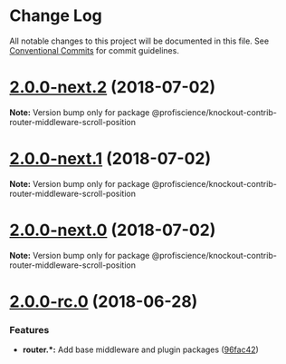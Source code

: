 # Change Log

All notable changes to this project will be documented in this file.
See [Conventional Commits](https://conventionalcommits.org) for commit guidelines.

<a name="2.0.0-next.2"></a>
# [2.0.0-next.2](https://github.com/Profiscience/knockout-contrib/compare/@profiscience/knockout-contrib-router-middleware-scroll-position@2.0.0-next.1...@profiscience/knockout-contrib-router-middleware-scroll-position@2.0.0-next.2) (2018-07-02)




**Note:** Version bump only for package @profiscience/knockout-contrib-router-middleware-scroll-position

<a name="2.0.0-next.1"></a>
# [2.0.0-next.1](https://github.com/Profiscience/knockout-contrib/compare/@profiscience/knockout-contrib-router-middleware-scroll-position@2.0.0-next.0...@profiscience/knockout-contrib-router-middleware-scroll-position@2.0.0-next.1) (2018-07-02)




**Note:** Version bump only for package @profiscience/knockout-contrib-router-middleware-scroll-position

<a name="2.0.0-next.0"></a>
# [2.0.0-next.0](https://github.com/Profiscience/knockout-contrib/compare/@profiscience/knockout-contrib-router-middleware-scroll-position@2.0.0-rc.0...@profiscience/knockout-contrib-router-middleware-scroll-position@2.0.0-next.0) (2018-07-02)




**Note:** Version bump only for package @profiscience/knockout-contrib-router-middleware-scroll-position

<a name="2.0.0-rc.0"></a>
# [2.0.0-rc.0](https://github.com/Profiscience/knockout-contrib/compare/@profiscience/knockout-contrib-router-middleware-scroll-position@1.0.0-alpha.9...@profiscience/knockout-contrib-router-middleware-scroll-position@2.0.0-rc.0) (2018-06-28)


### Features

* **router.*:** Add base middleware and plugin packages ([96fac42](https://github.com/Profiscience/knockout-contrib/commit/96fac42))

